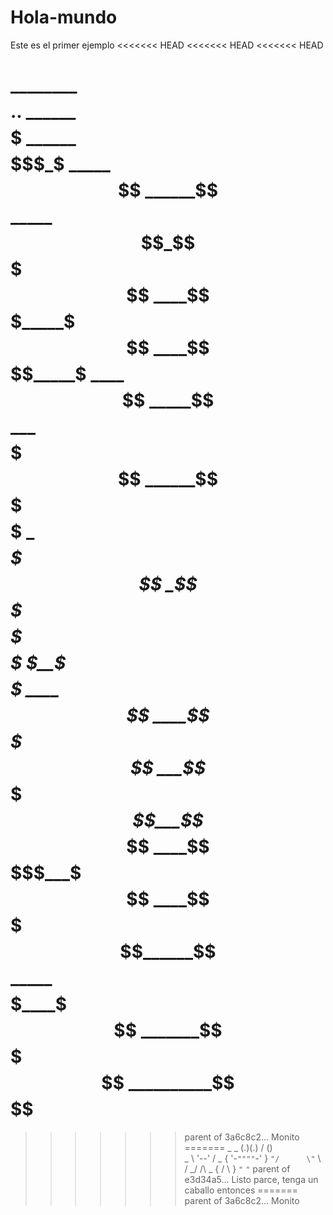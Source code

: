 # Hola-mundo
Este es el primer ejemplo
<<<<<<< HEAD
<<<<<<< HEAD
<<<<<<< HEAD

________$$$$..
______$$$$$$$$$
______$$$$$$$_$
_____$$$$$$$$$$
______$$$$$$$$$$
_____$$$$$$_$$$$$
____$$$$$$$_____$$$
____$$$$$$$$_____$
____$$$$$$$$$$
_____$$$$$$$$$$
_____$$$$$$$$$$$
______$$$$$$$$$$$
_$$$$___$$$$$$$$$
__$$$$$$$$$$$$$$$
_$$$$$$$$$$$$$$$
__$$$$$$$$$$$$$
$$$$$$$$$$$$$
__$__$$$$$$
____$$$$$$
____$$$$$
___$$$$$$_____$
___$$$$$$___$$_$$
____$$$$$___$__$$
____$$$$$______$$
_____$$$$$____$$$
_______$$$$$$$$$
__________$$$$
=======
>>>>>>> parent of 3a6c8c2... Monito
=======
            _  _
           (.)(.)
          /  ()  \
        _ \ '--' / _
       { '-`""""`-' }
        `"/      \"`
          \      /
         _/  /\  \_
        {   /  \   }
         `"`    `"`
>>>>>>> parent of e3d34a5... Listo parce, tenga un caballo entonces
=======
>>>>>>> parent of 3a6c8c2... Monito
